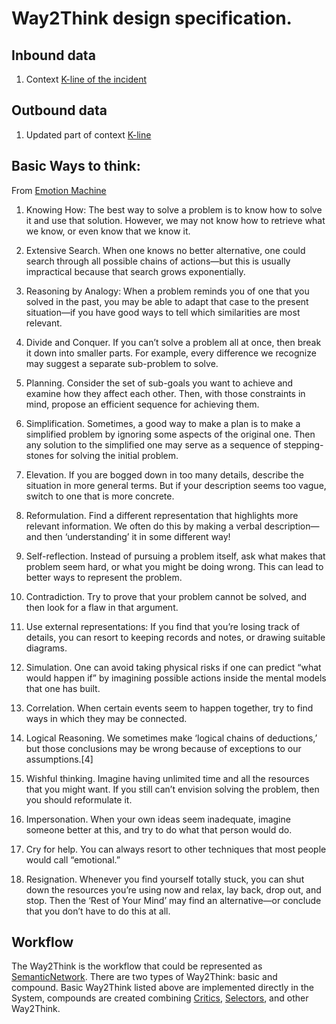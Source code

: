 # Way2Think design specification.

## Inbound data

 1. Context [K-line of the incident](knowledge.md)

## Outbound data

 1. Updated part of context [K-line](knowledge.md)

## Basic Ways to think:
From [Emotion Machine](http://web.media.mit.edu/~minsky/E7/eb7.html#_Toc508708573)

 1. Knowing How: The best way to solve a problem is to know how to solve it and use that solution. However, we may not know how to retrieve what we know, or even know that we know it.

 1. Extensive Search. When one knows no better alternative, one could search through all possible chains of actions—but this is usually impractical because that search grows exponentially.

 1. Reasoning by Analogy: When a problem reminds you of one that you solved in the past, you may be able to adapt that case to the present situation—if you have good ways to tell which similarities are most relevant.

 1. Divide and Conquer. If you can’t solve a problem all at once, then break it down into smaller parts. For example, every difference we recognize may suggest a separate sub-problem to solve.

 1. Planning. Consider the set of sub-goals you want to achieve and examine how they affect each other. Then, with those constraints in mind, propose an efficient sequence for achieving them.

 1. Simplification. Sometimes, a good way to make a plan is to make a simplified problem by ignoring some aspects of the original one. Then any solution to the simplified one may serve as a sequence of stepping-stones for solving the initial problem.

 1. Elevation. If you are bogged down in too many details, describe the situation in more general terms. But if your description seems too vague, switch to one that is more concrete.

 1. Reformulation. Find a different representation that highlights more relevant information. We often do this by making a verbal description—and then ‘understanding’ it in some different way!

 1. Self-reflection. Instead of pursuing a problem itself, ask what makes that problem seem hard, or what you might be doing wrong. This can lead to better ways to represent the problem.

 1. Contradiction. Try to prove that your problem cannot be solved, and then look for a flaw in that argument.

 1. Use external representations: If you find that you’re losing track of details, you can resort to keeping records and notes, or drawing suitable diagrams.

 1. Simulation. One can avoid taking physical risks if one can predict “what would happen if” by imagining possible actions inside the mental models that one has built.

 1. Correlation. When certain events seem to happen together, try to find ways in which they may be connected.

 1. Logical Reasoning. We sometimes make ‘logical chains of deductions,’ but those conclusions may be wrong because of exceptions to our assumptions.[4]

 1. Wishful thinking. Imagine having unlimited time and all the resources that you might want. If you still can’t envision solving the problem, then you should reformulate it.

 1. Impersonation. When your own ideas seem inadequate, imagine someone better at this, and try to do what that person would do.

 1. Cry for help. You can always resort to other techniques that most people would call “emotional.”

 1. Resignation. Whenever you find yourself totally stuck, you can shut down the resources you’re using now and relax, lay back, drop out, and stop. Then the ‘Rest of Your Mind’ may find an alternative—or conclude that you don’t have to do this at all.

## Workflow

The Way2Think is the workflow that could be represented as [SemanticNetwork](knowledge.md). There are two types of Way2Think: basic and compound.
Basic Way2Think listed above are implemented directly in the System, compounds are created combining [Critics](critics.md),
[Selectors](selector.md), and other Way2Think.
